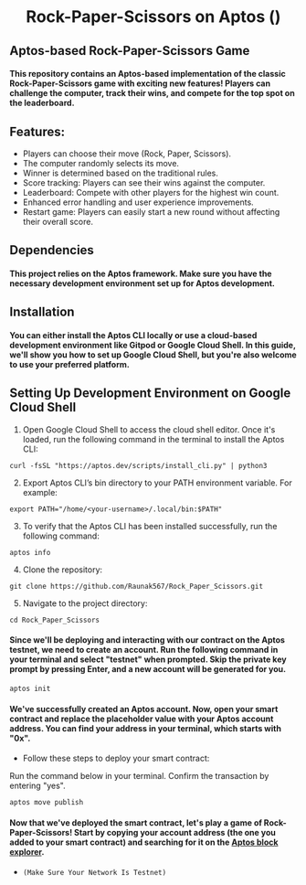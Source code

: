 <h1 align=center>Rock-Paper-Scissors on Aptos ()</h1>

## Aptos-based Rock-Paper-Scissors Game

#### This repository contains an Aptos-based implementation of the classic Rock-Paper-Scissors game with exciting new features! Players can challenge the computer, track their wins, and compete for the top spot on the leaderboard.

## Features:
* Players can choose their move (Rock, Paper, Scissors).
* The computer randomly selects its move.
* Winner is determined based on the traditional rules.
* Score tracking: Players can see their wins against the computer.
* Leaderboard: Compete with other players for the highest win count.
* Enhanced error handling and user experience improvements.
* Restart game: Players can easily start a new round without affecting their overall score.

## Dependencies
#### This project relies on the Aptos framework. Make sure you have the necessary development environment set up for Aptos development.

## Installation

#### You can either install the Aptos CLI locally or use a cloud-based development environment like Gitpod or Google Cloud Shell. In this guide, we'll show you how to set up Google Cloud Shell, but you're also welcome to use your preferred platform.

## Setting Up Development Environment on Google Cloud Shell

1. Open Google Cloud Shell to access the cloud shell editor. Once it's loaded, run the following command in the terminal to install the Aptos CLI:
```
curl -fsSL "https://aptos.dev/scripts/install_cli.py" | python3
```

2. Export Aptos CLI’s bin directory to your PATH environment variable. For example:
```
export PATH="/home/<your-username>/.local/bin:$PATH"
```

3. To verify that the Aptos CLI has been installed successfully, run the following command:
```
aptos info
```

4. Clone the repository:
```
git clone https://github.com/Raunak567/Rock_Paper_Scissors.git
```
5. Navigate to the project directory:
```
cd Rock_Paper_Scissors
```

#### Since we'll be deploying and interacting with our contract on the Aptos testnet, we need to create an account. Run the following command in your terminal and select "testnet" when prompted. Skip the private key prompt by pressing Enter, and a new account will be generated for you.
```
aptos init
```

#### We've successfully created an Aptos account. Now, open your smart contract and replace the placeholder value <insert-your-address> with your Aptos account address. You can find your address in your terminal, which starts with "0x".

* Follow these steps to deploy your smart contract:

Run the command below in your terminal.
Confirm the transaction by entering "yes".
```
aptos move publish
```
#### Now that we've deployed the smart contract, let's play a game of Rock-Paper-Scissors! Start by copying your account address (the one you added to your smart contract) and searching for it on the [Aptos block explorer](https://explorer.aptoslabs.com/?network=testnet).
* `(Make Sure Your Network Is Testnet)`
